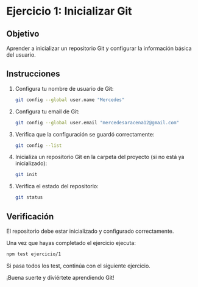 # Ejercicio 1: Inicializar Git

## Objetivo
Aprender a inicializar un repositorio Git y configurar la información básica del usuario.

## Instrucciones

1. Configura tu nombre de usuario de Git:
   ```bash
   git config --global user.name "Mercedes"
   ```

2. Configura tu email de Git:
   ```bash
   git config --global user.email "mercedesaracena12@gmail.com"
   ```

3. Verifica que la configuración se guardó correctamente:
   ```bash
   git config --list
   ```

4. Inicializa un repositorio Git en la carpeta del proyecto (si no está ya inicializado):
   ```bash
   git init
   ```

5. Verifica el estado del repositorio:
   ```bash
   git status
   ```

## Verificación

El repositorio debe estar inicializado y configurado correctamente.

Una vez que hayas completado el ejercicio ejecuta:
```bash
npm test ejercicio/1
```

Si pasa todos los test, continúa con el siguiente ejercicio.

¡Buena suerte y diviértete aprendiendo Git!
